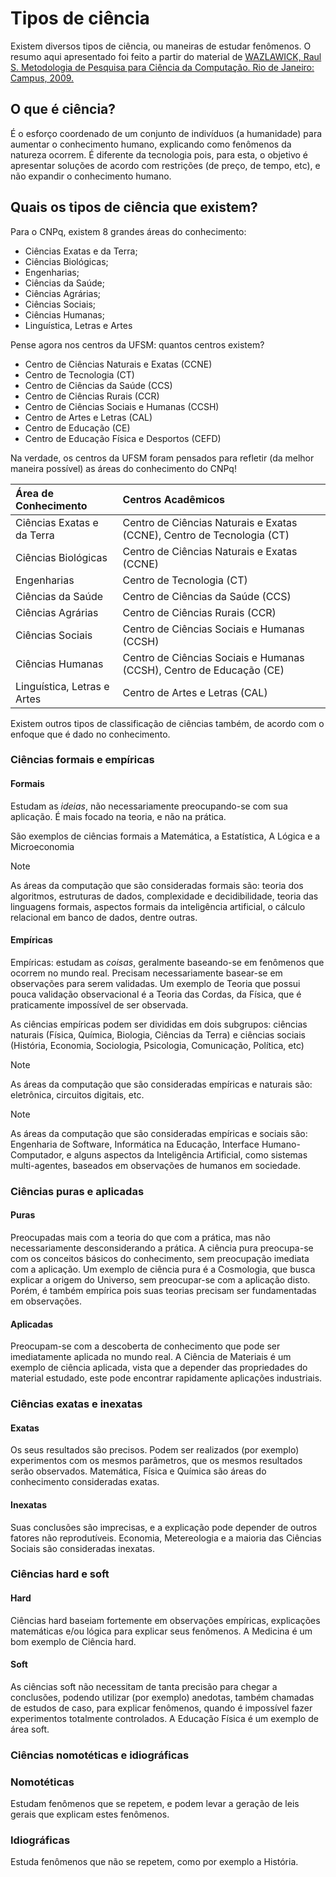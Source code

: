 # Tipos de ciência

Existem diversos tipos de ciência, ou maneiras de estudar fenômenos. O resumo aqui apresentado foi feito a partir do
material de [WAZLAWICK, Raul S. Metodologia de Pesquisa para Ciência da Computação. Rio de Janeiro: Campus, 2009.](https://portal.ufsm.br/biblioteca/leitor/minhaBiblioteca.html?isbn=9788595157712)

## O que é ciência?

É o esforço coordenado de um conjunto de indivíduos (a humanidade) para aumentar o conhecimento humano, explicando como
fenômenos da natureza ocorrem. É diferente da tecnologia pois, para esta, o objetivo é apresentar soluções de acordo com
restrições (de preço, de tempo, etc), e não expandir o conhecimento humano.

## Quais os tipos de ciência que existem?

Para o CNPq, existem 8 grandes áreas do conhecimento: 

* Ciências Exatas e da Terra; 
* Ciências Biológicas; 
* Engenharias; 
* Ciências da Saúde; 
* Ciências Agrárias; 
* Ciências Sociais; 
* Ciências Humanas; 
* Linguística, Letras e Artes

Pense agora nos centros da UFSM: quantos centros existem?

* Centro de Ciências Naturais e Exatas (CCNE)
* Centro de Tecnologia (CT)
* Centro de Ciências da Saúde (CCS)
* Centro de Ciências Rurais (CCR)
* Centro de Ciências Sociais e Humanas (CCSH)
* Centro de Artes e Letras (CAL)
* Centro de Educação (CE)
* Centro de Educação Física e Desportos (CEFD)

Na verdade, os centros da UFSM foram pensados para refletir (da melhor maneira possível) as áreas do conhecimento do 
CNPq!

| Área de Conhecimento        | Centros Acadêmicos                                                     |
|:----------------------------|:-----------------------------------------------------------------------|
| Ciências Exatas e da Terra  | Centro de Ciências Naturais e Exatas (CCNE), Centro de Tecnologia (CT) |
| Ciências Biológicas         | Centro de Ciências Naturais e Exatas (CCNE)                            |
| Engenharias                 | Centro de Tecnologia (CT)                                              |
| Ciências da Saúde           | Centro de Ciências da Saúde (CCS)                                      |
| Ciências Agrárias           | Centro de Ciências Rurais (CCR)                                        |
| Ciências Sociais            | Centro de Ciências Sociais e Humanas (CCSH)                            |
| Ciências Humanas            | Centro de Ciências Sociais e Humanas (CCSH), Centro de Educação (CE)   |
| Linguística, Letras e Artes | Centro de Artes e Letras (CAL)                                         |

Existem outros tipos de classificação de ciências também, de acordo com o enfoque que é dado no conhecimento.

### Ciências formais e empíricas

#### Formais

Estudam as _ideias_, não necessariamente preocupando-se com sua aplicação. É mais focado na teoria, e não na prática. 

São exemplos de ciências formais a Matemática, a Estatística, A Lógica e a Microeconomia

> [!NOTE]
> As áreas da computação que são consideradas formais são: teoria dos algoritmos, estruturas de dados, 
complexidade e decidibilidade, teoria das linguagens formais, aspectos formais da inteligência artificial, 
o cálculo relacional em banco de dados, dentre outras.

#### Empíricas

Empíricas: estudam as _coisas_, geralmente baseando-se em fenômenos que ocorrem no mundo real. Precisam necessariamente
basear-se em observações para serem validadas. Um exemplo de Teoria que possui pouca validação observacional é a Teoria 
das Cordas, da Física, que é praticamente impossível de ser observada.

As ciências empíricas podem ser divididas em dois subgrupos: ciências naturais (Física, Química, Biologia, 
Ciências da Terra) e ciências sociais (História, Economia, Sociologia, Psicologia, Comunicação, Política, etc)

> [!NOTE]
> As áreas da computação que são consideradas empíricas e naturais são: eletrônica, circuitos digitais, etc.

> [!NOTE]
> As áreas da computação que são consideradas empíricas e sociais são: Engenharia de Software, Informática na Educação,
> Interface Humano-Computador, e alguns aspectos da Inteligência Artificial, como sistemas multi-agentes, baseados em 
> observações de humanos em sociedade.

### Ciências puras e aplicadas

#### Puras

Preocupadas mais com a teoria do que com a prática, mas não necessariamente desconsiderando a prática. A ciência pura
preocupa-se com os conceitos básicos do conhecimento, sem preocupação imediata com a aplicação. Um exemplo de ciência 
pura é a Cosmologia, que busca explicar a origem do Universo, sem preocupar-se com a aplicação disto. Porém, é também
empírica pois suas teorias precisam ser fundamentadas em observações.

#### Aplicadas

Preocupam-se com a descoberta de conhecimento que pode ser imediatamente aplicada no mundo real. A Ciência de Materiais 
é um exemplo de ciência aplicada, vista que a depender das propriedades do material estudado, este pode encontrar 
rapidamente aplicações industriais.

### Ciências exatas e inexatas

#### Exatas

Os seus resultados são precisos. Podem ser realizados (por exemplo) experimentos com os mesmos parâmetros, que os mesmos
resultados serão observados. Matemática, Física e Química são áreas do conhecimento consideradas exatas. 

#### Inexatas

Suas conclusões são imprecisas, e a explicação pode depender de outros fatores não reprodutíveis. Economia, Metereologia
e a maioria das Ciências Sociais são consideradas inexatas.

### Ciências hard e soft

#### Hard

Ciências hard baseiam fortemente em observações empíricas, explicações matemáticas e/ou lógica para explicar seus 
fenômenos. A Medicina é um bom exemplo de Ciência hard.

#### Soft

As ciências soft não necessitam de tanta precisão para chegar a conclusões, podendo utilizar (por exemplo) anedotas, 
também chamadas de estudos de caso, para explicar fenômenos, quando é impossível fazer experimentos totalmente 
controlados. A Educação Física é um exemplo de área soft.

### Ciências nomotéticas e idiográficas

### Nomotéticas

Estudam fenômenos que se repetem, e podem levar a geração de leis gerais que explicam estes fenômenos.

### Idiográficas

Estuda fenômenos que não se repetem, como por exemplo a História.
